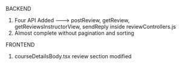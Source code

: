 
BACKEND
1. Four API Added ---> postReview, getReview, getReviewsInstructorView, sendReply inside reviewControllers.js
2. Almost complete without pagination and sorting 

FRONTEND
1. courseDetailsBody.tsx review section modified
